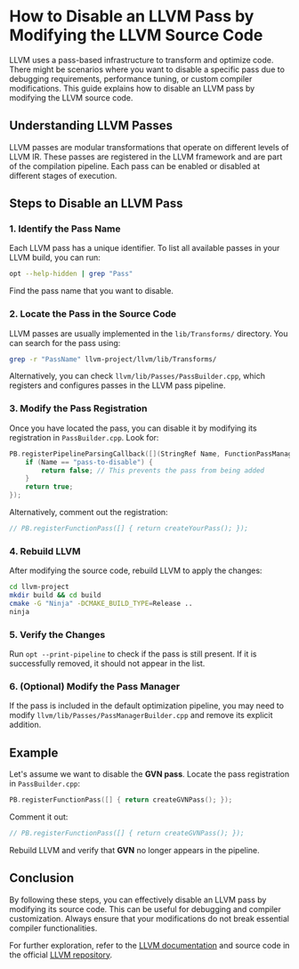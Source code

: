 # How to Disable an LLVM Pass by Modifying the LLVM Source Code

LLVM uses a pass-based infrastructure to transform and optimize code. There might be scenarios where you want to disable a specific pass due to debugging requirements, performance tuning, or custom compiler modifications. This guide explains how to disable an LLVM pass by modifying the LLVM source code.

## Understanding LLVM Passes
LLVM passes are modular transformations that operate on different levels of LLVM IR. These passes are registered in the LLVM framework and are part of the compilation pipeline. Each pass can be enabled or disabled at different stages of execution.

## Steps to Disable an LLVM Pass

### 1. Identify the Pass Name
Each LLVM pass has a unique identifier. To list all available passes in your LLVM build, you can run:

```sh
opt --help-hidden | grep "Pass"  
```

Find the pass name that you want to disable.

### 2. Locate the Pass in the Source Code
LLVM passes are usually implemented in the `lib/Transforms/` directory. You can search for the pass using:

```sh
grep -r "PassName" llvm-project/llvm/lib/Transforms/
```

Alternatively, you can check `llvm/lib/Passes/PassBuilder.cpp`, which registers and configures passes in the LLVM pass pipeline.

### 3. Modify the Pass Registration
Once you have located the pass, you can disable it by modifying its registration in `PassBuilder.cpp`. Look for:

```cpp
PB.registerPipelineParsingCallback([](StringRef Name, FunctionPassManager &FPM, ...) {
    if (Name == "pass-to-disable") {
        return false; // This prevents the pass from being added
    }
    return true;
});
```

Alternatively, comment out the registration:

```cpp
// PB.registerFunctionPass([] { return createYourPass(); });
```

### 4. Rebuild LLVM
After modifying the source code, rebuild LLVM to apply the changes:

```sh
cd llvm-project
mkdir build && cd build
cmake -G "Ninja" -DCMAKE_BUILD_TYPE=Release ..
ninja
```

### 5. Verify the Changes
Run `opt --print-pipeline` to check if the pass is still present. If it is successfully removed, it should not appear in the list.

### 6. (Optional) Modify the Pass Manager
If the pass is included in the default optimization pipeline, you may need to modify `llvm/lib/Passes/PassManagerBuilder.cpp` and remove its explicit addition.

## Example
Let's assume we want to disable the **GVN pass**. Locate the pass registration in `PassBuilder.cpp`:

```cpp
PB.registerFunctionPass([] { return createGVNPass(); });
```

Comment it out:

```cpp
// PB.registerFunctionPass([] { return createGVNPass(); });
```

Rebuild LLVM and verify that **GVN** no longer appears in the pipeline.

## Conclusion
By following these steps, you can effectively disable an LLVM pass by modifying its source code. This can be useful for debugging and compiler customization. Always ensure that your modifications do not break essential compiler functionalities.

For further exploration, refer to the [LLVM documentation](https://llvm.org/docs/WritingAnLLVMPass.html) and source code in the official [LLVM repository](https://github.com/llvm/llvm-project).
